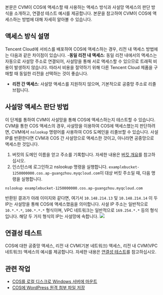
본문은 CVM이 COS에 액세스할 때 사용하는 액세스 방식과 사설망 액세스의 판단 방식을 소개하고, 연결성 테스트 예시를 제공합니다. 본문을 참고하여 CVM이 COS에 액세스하는 방법에 대해 자세히 알아볼 수 있습니다.

## 액세스 방식 설명
Tencent Cloud에 서비스를 배포하여 COS에 액세스하는 경우, 리전 내 액세스 방법에는 다음과 같은 차이점이 있습니다.
-**동일 리전 내 액세스**: 동일 리전 내에서의 액세스는 자동으로 사설망 주소로 연결되어, 사설망을 통해 서로 액세스할 수 있으므로 트래픽 비용이 발생하지 않습니다. 따라서 비용을 절약하기 위해 다른 Tencent Cloud 제품을 구매할 때 동일한 리전을 선택하는 것이 좋습니다.
- **리전 간 액세스**: 사설망 액세스를 지원하지 않으며, 기본적으로 공중망 주소로 리졸브됩니다.

## 사설망 액세스 판단 방법
이 단계를 통하여 CVM이 사설망을 통해 COS에 액세스하는지 테스트할 수 있습니다.
CVM을 통한 COS 액세스의 경우, 사설망을 이용하여 COS에 액세스했는지 판단하려면, CVM에서 `nslookup` 명령어를 사용하여 COS 도메인을 리졸브할 수 있습니다. 사설 IP를 반환한다면 CVM과 COS 간 사설망으로 액세스한 것이고, 아니라면 공중망으로 액세스한 것입니다.
1. 버킷의 도메인 이름을 얻고 주소를 기록합니다. 자세한 내용은 [버킷 개요](https://intl.cloud.tencent.com/document/product/436/38493)를 참고하십시오.
2. 인스턴스에 로그인하고 nslookup 명령을 실행합니다. `examplebucket-1250000000.cos.ap-guangzhou.myqcloud.com`이 대상 버킷 주소일 때, 다음 명령을 실행합니다.
```
nslookup examplebucket-1250000000.cos.ap-guangzhou.myqcloud.com
```
반환된 결과가 아래 이미지와 같다면, 여기서 `10.148.214.13` 및 `10.148.214.14` 이 두 IP는 사설망을 통해 COS에 액세스했음을 의미합니다.
<dx-alert infotype="explain" title="">
사설 IP 주소는 일반적으로 `10.*.*.*`, `100.*.*.*` 형식이며, VPC 네트워크는 일반적으로 `169.254.*.*` 등의 형식입니다. 해당 두 가지 형식의 IP는 사설망에 속합니다.
</dx-alert>
<img src="https://main.qcloudimg.com/raw/49a7d7429ec2a96d271f6a63926286ea.png"/>

## 연결성 테스트
COS에 대한 공중망 액세스, 리전 내 CVM(기본 네트워크) 액세스, 리전 내 CVM(VPC 네트워크) 액세스의 예시를 제공합니다. 자세한 내용은 [연결성 테스트](https://intl.cloud.tencent.com/document/product/436/30613)를 참고하십시오.


## 관련 작업
- [COS를 로컬 디스크로 Windows 서버에 마운트](https://intl.cloud.tencent.com/document/product/436/40490)
- [COS에 WordPress 원격 첨부 파일 저장](https://intl.cloud.tencent.com/document/product/436/34082)


